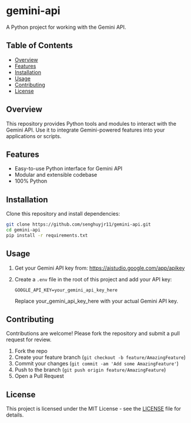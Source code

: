 # gemini-api

A Python project for working with the Gemini API.

## Table of Contents

- [Overview](#overview)
- [Features](#features)
- [Installation](#installation)
- [Usage](#usage)
- [Contributing](#contributing)
- [License](#license)

## Overview

This repository provides Python tools and modules to interact with the Gemini API. Use it to integrate Gemini-powered features into your applications or scripts.

## Features

- Easy-to-use Python interface for Gemini API
- Modular and extensible codebase
- 100% Python

## Installation

Clone this repository and install dependencies:

```bash
git clone https://github.com/senghuyjr11/gemini-api.git
cd gemini-api
pip install -r requirements.txt
```

## Usage

1. Get your Gemini API key from: https://aistudio.google.com/app/apikey  
2. Create a `.env` file in the root of this project and add your API key:

    ```env
    GOOGLE_API_KEY=your_gemini_api_key_here
    ```

   Replace your_gemini_api_key_here with your actual Gemini API key.

## Contributing

Contributions are welcome! Please fork the repository and submit a pull request for review.

1. Fork the repo
2. Create your feature branch (`git checkout -b feature/AmazingFeature`)
3. Commit your changes (`git commit -am 'Add some AmazingFeature'`)
4. Push to the branch (`git push origin feature/AmazingFeature`)
5. Open a Pull Request

## License

This project is licensed under the MIT License - see the [LICENSE](LICENSE) file for details.
